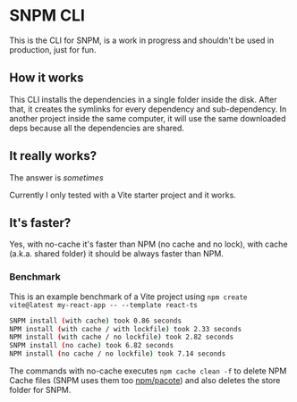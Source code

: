 # SNPM CLI
This is the CLI for SNPM, is a work in progress and shouldn't be used in production, just for fun.

## How it works

This CLI installs the dependencies in a single folder inside the disk. After that, it creates the symlinks for every dependency and sub-dependency.
In another project inside the same computer, it will use the same downloaded deps because all the dependencies are shared.

## It really works?
The answer is *sometimes*

Currently I only tested with a Vite starter project and it works.

## It's faster?
Yes, with no-cache it's faster than NPM (no cache and no lock), with cache (a.k.a. shared folder) it should be always faster than NPM.

### Benchmark
This is an example benchmark of a Vite project using `npm create vite@latest my-react-app -- --template react-ts`

```bash
SNPM install (with cache) took 0.86 seconds
NPM install (with cache / with lockfile) took 2.33 seconds
NPM install (with cache / no lockfile) took 2.82 seconds
SNPM install (no cache) took 6.82 seconds
NPM install (no cache / no lockfile) took 7.14 seconds
```

The commands with no-cache executes `npm cache clean -f` to delete NPM Cache files (SNPM uses them too [npm/pacote](https://github.com/npm/pacote)) and also deletes the store folder for SNPM.
